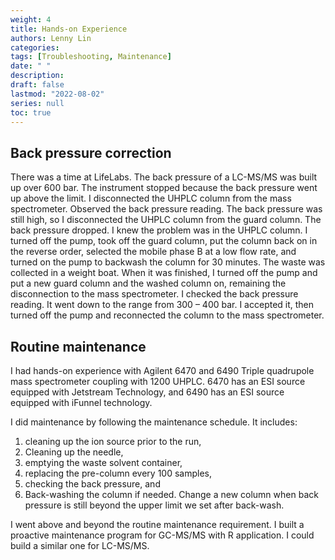```yaml
---
weight: 4
title: Hands-on Experience
authors: Lenny Lin
categories: 
tags: [Troubleshooting, Maintenance]
date: " "
description: 
draft: false
lastmod: "2022-08-02"
series: null
toc: true
---
```


## Back pressure correction
There was a time at LifeLabs.  The back pressure of a LC-MS/MS was built up over 600 bar.  The instrument stopped because the back pressure went up above the limit.  I disconnected the UHPLC column from the mass spectrometer.  Observed the back pressure reading.  The back pressure was still high, so I disconnected the UHPLC column from the guard column.  The back pressure dropped.  I knew the problem was in the UHPLC column.
I turned off the pump, took off the guard column, put the column back on in the reverse order, selected the mobile phase B at a low flow rate, and turned on the pump to backwash the column for 30 minutes.  The waste was collected in a weight boat.  When it was finished, I turned off the pump and put a new guard column and the washed column on, remaining the disconnection to the mass spectrometer.  I checked the back pressure reading.  It went down to the range from 300 – 400 bar.  I accepted it, then turned off the pump and reconnected the column to the mass spectrometer.


## Routine maintenance

I had hands-on experience with Agilent 6470 and 6490 Triple quadrupole mass spectrometer coupling with 1200 UHPLC. 6470 has an ESI source equipped with Jetstream Technology, and 6490 has an ESI source equipped with iFunnel technology.

I did maintenance by following the maintenance schedule. It includes:  
1) cleaning up the ion source prior to the run,   
2) Cleaning up the needle,  
3) emptying the waste solvent container,   
4) replacing the pre-column every 100 samples,   
5) checking the back pressure, and  
6) Back-washing the column if needed. Change a new column when back pressure is still beyond the upper limit we set after back-wash.  

I went above and beyond the routine maintenance requirement. I built a proactive maintenance program for GC-MS/MS with R application. I could build a similar one for LC-MS/MS.
